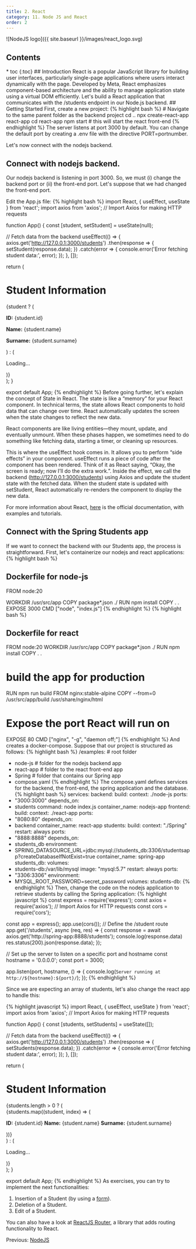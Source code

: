 ```yaml
---
title: 2. React
category: 11. Node JS and React
order: 2
---
```

![NodeJS logo]({{ site.baseurl }}/images/react_logo.svg)
<h2>Contents</h2>
* toc
{:toc}
## Introduction
React is a popular JavaScript library for building user interfaces, particularly single-page applications where users interact dynamically with the page. Developed by Meta, React emphasizes component-based architecture and the ability to manage application state using a virtual DOM efficiently. Let's build a React application that communicates with the /students endpoint in our Node.js backend.
## Getting Started
First, create a new project:
{% highlight bash %}
# Navigate to the same parent folder as the backend project
cd ..
npx create-react-app react-app
cd react-app
npm start # this will start the react front-end
{% endhighlight %}
The server listens at port 3000 by default. You can change the default port by creating a .env file with the directive PORT=portnumber.

Let's now connect with the nodejs backend.

## Connect with nodejs backend.
Our nodejs backend is listening in port 3000. So, we must (i) change the backend port or (ii) the front-end port. Let's suppose that we had changed the front-end port.

Edit the App.js file:
{% highlight bash %}
import React, { useEffect, useState } from 'react';
import axios from 'axios'; // Import Axios for making HTTP requests

function App() {
 const [student, setStudent] = useState(null);

 // Fetch data from the backend
 useEffect(() => {
 axios.get('http://127.0.0.1:3000/students')
 .then(response => {
 setStudent(response.data);
 })
 .catch(error => {
 console.error('Error fetching student data:', error);
 });
 }, []);

 return (
 <div style={{ textAlign: 'center', marginTop: '50px' }}>
 <h1>Student Information</h1>
 {student ? (
 <div>
 <p><strong>ID:</strong> {student.id}</p>
 <p><strong>Name:</strong> {student.name}</p>
 <p><strong>Surname:</strong> {student.surname}</p>
 </div>
 ) : (
 <p>Loading...</p>
 )}
 </div>
 );
}

export default App;
{% endhighlight %}
Before going further, let's explain the concept of State in React.
The state is like a “memory” for your React component. In technical terms, the state allows React components to hold data that can change over time. React automatically updates the screen when the state changes to reflect the new data.

React components are like living entities—they mount, update, and eventually unmount. When these phases happen, we sometimes need to do something like fetching data, starting a timer, or cleaning up resources.

This is where the useEffect hook comes in. It allows you to perform “side effects” in your component. useEffect runs a piece of code after the component has been rendered. Think of it as React saying, “Okay, the screen is ready; now I’ll do the extra work.”.
Inside the effect, we call the backend (http://127.0.0.1:3000/students) using Axios and update the student state with the fetched data.
When the student state is updated with setStudent, React automatically re-renders the component to display the new data.

For more information about React, <a href="https://react.dev/learn">here</a> is the official documentation, with examples and tutorials.

## Connect with the Spring Students app
If we want to connect the backend with our Students app, the process is straightforward. First, let's containerize our nodejs and react applications:
{% highlight bash %}
## Dockerfile for node-js
FROM node:20

WORKDIR /usr/src/app
COPY package*.json ./
RUN npm install
COPY . .
EXPOSE 3000
CMD ["node", "index.js"]
{% endhighlight %}
{% highlight bash %}
## Dockerfile for react
FROM node:20
WORKDIR /usr/src/app
COPY package*.json ./
RUN npm install
COPY . .
# build the app for production
RUN npm run build 
FROM nginx:stable-alpine
COPY --from=0 /usr/src/app/build /usr/share/nginx/html

# Expose the port React will run on
EXPOSE 80
CMD ["nginx", "-g", "daemon off;"]
{% endhighlight %}
And creates a docker-compose. Suppose that our project is structured as follows:
{% highlight bash %}
 /examples: # root folder
 - node-js # folder for the nodejs backend app
 - react-app # folder to the react front-end app
 - Spring # folder that contains our Spring app
 - compose.yaml
{% endhighlight %}
The compose.yaml defines services for the backend, the front-end, the spring application and the database.
{% highlight bash %}
services:
 backend:
 build:
 context: ./node-js
 ports:
 - "3000:3000"
 depends_on:
 - students
 command: node index.js
 container_name: nodejs-app
 frontend:
 build:
 context: ./react-app
 ports:
 - "8080:80"
 depends_on:
 - backend
 container_name: react-app
 students:
 build:
 context: "./Spring"
 restart: always
 ports:
 - "8888:8888"
 depends_on:
 - students_db
 environment:
 - SPRING_DATASOURCE_URL=jdbc:mysql://students_db:3306/studentsapp?createDatabaseIfNotExist=true
 container_name: spring-app
 students_db:
 volumes:
 - students-db:/var/lib/mysql
 image: "mysql:5.7"
 restart: always
 ports:
 - "3306:3306"
 environment:
 - MYSQL_ROOT_PASSWORD=secret_password
volumes:
 students-db:
{% endhighlight %}
Then, change the code on the nodejs application to retrieve students by calling the Spring application:
{% highlight javascript %}
const express = require('express');
const axios = require('axios');  // Import Axios for HTTP requests
const cors = require('cors');

const app = express();
app.use(cors());
// Define the /student route
app.get('/students', async (req, res) => {
 const response = await axios.get('http://spring-app:8888/students');
 console.log(response.data)
 res.status(200).json(response.data);
});

// Set up the server to listen on a specific port and hostname
const hostname = '0.0.0.0';
const port = 3000;

app.listen(port, hostname, () => {
 console.log(`Server running at http://${hostname}:${port}/`);
});
{% endhighlight %}

Since we are expecting an array of students, let's also change the react app to handle this:

{% highlight javascript %}
import React, { useEffect, useState } from 'react';
import axios from 'axios'; // Import Axios for making HTTP requests

function App() {
 const [students, setStudents] = useState([]);

 // Fetch data from the backend
 useEffect(() => {
 axios.get('http://127.0.0.1:3000/students')
 .then(response => {
 setStudents(response.data);
 })
 .catch(error => {
 console.error('Error fetching student data:', error);
 });
 }, []);

 return (
 <div style={{ textAlign: 'center', marginTop: '50px' }}>
 <h1>Student Information</h1>
 {students.length > 0 ? (
 <div>
 {students.map((student, index) => (
 <div key={index} style={{ marginBottom: '20px' }}>
 <p><strong>ID:</strong> {student.id} <strong>Name:</strong> {student.name} <strong>Surname:</strong> {student.surname}</p>
 </div>
 ))}
 </div>
 ) : (
 <p>Loading...</p>
 )}
 </div>
 );
}

export default App;
{% endhighlight %}
As exercises, you can try to implement the next functionalities:
1. Insertion of a Student (by using a <a href="https://react.dev/reference/react-dom/components/form">form</a>).
2. Deletion of a Student.
3. Edit of a Student.  

You can also have a look at <a href="https://reactrouter.com/">ReactJS Router</a>, a library that adds routing functionality to React.

<div class="lesson-nav">
    <div>
    Previous: <a href="/SoftwareArchitectures24/node-js-react/node-js">NodeJS</a>  
    </div>
</div>